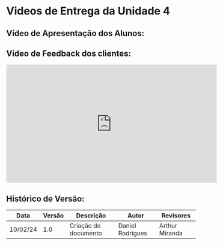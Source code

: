 # Videos de Entrega da Unidade 4

## Vídeo de Apresentação dos Alunos:

## Vídeo de Feedback dos clientes:
<iframe width="560" height="315" src="https://www.youtube.com/embed/ptsYH1HrB9c?si=nfGAzXrY1c_Ie5O_" title="YouTube video player" frameborder="0" allow="accelerometer; autoplay; clipboard-write; encrypted-media; gyroscope; picture-in-picture; web-share" referrerpolicy="strict-origin-when-cross-origin" allowfullscreen></iframe>

## Histórico de Versão: 
| Data | Versão | Descrição | Autor | Revisores |
|---- | ------ | --------- | ----- | --------- |
| 10/02/24 | 1.0 | Criação do documento | Daniel Rodrigues | Arthur Miranda |